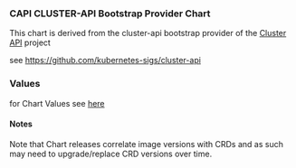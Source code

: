 ### CAPI CLUSTER-API Bootstrap Provider Chart

This chart is derived from the cluster-api bootstrap provider of the [Cluster API](https://cluster-api.sigs.k8s.io) project 

see https://github.com/kubernetes-sigs/cluster-api

### Values
for Chart Values see [here](charts/capi-kubeadm-bootstrap/README.md)

#### Notes

Note that Chart releases correlate image versions with CRDs and as such may need to upgrade/replace CRD versions over time.
